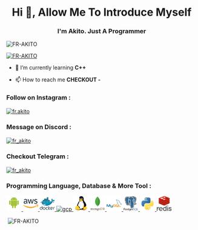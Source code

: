 <h1 align="center">Hi 👋, Allow Me To Introduce Myself</h1>
<h3 align="center">I'm Akito. Just A Programmer</h3>

<p align="left"> <img src="https://komarev.com/ghpvc/?username=FR-AKITOr&label=Profile%20views&color=0e75b6&style=flat" alt="FR-AKITO" /> </p>

<p align="left"> <a href="https://github.com/ryo-ma/github-profile-trophy"><img src="https://github-profile-trophy.vercel.app/?username=FR-AKITO" alt="FR-AKITO" /></a> </p>

- 🌱 I’m currently learning **C++**

- 📫 How to reach me **CHECKOUT -**

<h3 align="left">Follow on Instagram :</h3>
<p align="left">
<a href="https://instagram.com/fr.akito" target="blank"><img align="center" src="https://raw.githubusercontent.com/rahuldkjain/github-profile-readme-generator/master/src/images/icons/Social/instagram.svg" alt="fr.akito" height="30" width="40" /></a>
</p>

<h3 align="left">Message on Discord :</h3>
<p align="left">
<a href="https://discord.gg/fr_akito" target="blank"><img align="center" src="https://i.ibb.co/JmHzVhP/photo-2024-12-06-11-04-21-7445253055164973080.jpg" alt="fr_akito" height="40" width="40" /></a>
</p>

<h3 align="left">Checkout Telegram :</h3>
<p align="left">
<a href="https://t.me/FR_AKITO" target="blank"><img align="center" src="https://i.ibb.co/K6dCJMF/photo-2024-12-06-11-04-29-7445253089524711428.jpg" alt="fr_akito" height="40" width="40" /></a>
</p>

<h3 align="left">Programming Language, Database & More Tool :</h3>
<p align="left"> <a href="https://developer.android.com" target="_blank" rel="noreferrer"> <img src="https://raw.githubusercontent.com/devicons/devicon/master/icons/android/android-original-wordmark.svg" alt="android" width="40" height="40"/> </a> <a href="https://aws.amazon.com" target="_blank" rel="noreferrer"> <img src="https://raw.githubusercontent.com/devicons/devicon/master/icons/amazonwebservices/amazonwebservices-original-wordmark.svg" alt="aws" width="40" height="40"/> </a> <a href="https://www.docker.com/" target="_blank" rel="noreferrer"> <img src="https://raw.githubusercontent.com/devicons/devicon/master/icons/docker/docker-original-wordmark.svg" alt="docker" width="40" height="40"/> </a> <a href="https://cloud.google.com" target="_blank" rel="noreferrer"> <img src="https://www.vectorlogo.zone/logos/google_cloud/google_cloud-icon.svg" alt="gcp" width="40" height="40"/> </a> <a href="https://www.linux.org/" target="_blank" rel="noreferrer"> <img src="https://raw.githubusercontent.com/devicons/devicon/master/icons/linux/linux-original.svg" alt="linux" width="40" height="40"/> </a> <a href="https://www.mongodb.com/" target="_blank" rel="noreferrer"> <img src="https://raw.githubusercontent.com/devicons/devicon/master/icons/mongodb/mongodb-original-wordmark.svg" alt="mongodb" width="40" height="40"/> </a> <a href="https://www.mysql.com/" target="_blank" rel="noreferrer"> <img src="https://raw.githubusercontent.com/devicons/devicon/master/icons/mysql/mysql-original-wordmark.svg" alt="mysql" width="40" height="40"/> </a> <a href="https://www.postgresql.org" target="_blank" rel="noreferrer"> <img src="https://raw.githubusercontent.com/devicons/devicon/master/icons/postgresql/postgresql-original-wordmark.svg" alt="postgresql" width="40" height="40"/> </a> <a href="https://www.python.org" target="_blank" rel="noreferrer"> <img src="https://raw.githubusercontent.com/devicons/devicon/master/icons/python/python-original.svg" alt="python" width="40" height="40"/> </a> <a href="https://redis.io" target="_blank" rel="noreferrer"> <img src="https://raw.githubusercontent.com/devicons/devicon/master/icons/redis/redis-original-wordmark.svg" alt="redis" width="40" height="40"/> </a> </p>

<p>&nbsp;<img align="center" src="https://github-readme-stats.vercel.app/api?username=FR-AKITO&show_icons=true&locale=en" alt="FR-AKITO" /></p>


